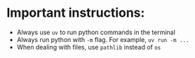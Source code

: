 # Important instructions:

- Always use `uv` to run python commands in the terminal
- Always run python with `-m` flag. For example, `uv run -m ...`
- When dealing with files, use `pathlib` instead of `os`
